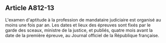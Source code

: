 Article A812-13
----
L'examen d'aptitude à la profession de mandataire judiciaire est organisé au
moins une fois par an. Les dates et lieux des épreuves sont fixés par le garde
des sceaux, ministre de la justice, et publiés, quatre mois avant la date de la
première épreuve, au Journal officiel de la République française.
